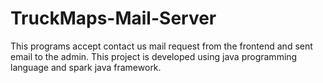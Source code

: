 # TruckMaps-Mail-Server
This programs accept contact us mail request from the frontend and sent email to the admin.
This project is developed using java programming language and spark java framework.
